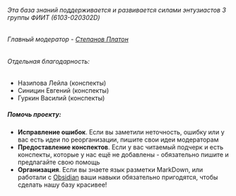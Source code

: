 ###### Эта база знаний поддерживается и развивается силами энтузиастов 3 группы ФИИТ (6103-020302D)
###### Главный модератор - [Степанов Платон](https://t.me/StepanovPlaton)
###### Отдельная благодарность: 
- Назипова Лейла (конспекты)
- Синицин Евгений (конспекты)
- Гуркин Василий (конспекты)

##### Помочь проекту:
- **Исправление ошибок**. Если вы заметили неточность, ошибку или у вас есть идеи по реорганизации, пишите свои идеи модераторам
- **Предоставление конспектов**. Если у вас читаемый подчерк и есть конспекты, которые у нас ещё не добавлены - обязательно пишите и предлагайте свою помощь
- **Организация**. Если вы знаете язык разметки MarkDown, или работали с [Obsidian](https://obsidian.md) ваши навыки обязательно пригодятся, чтобы сделать нашу базу красивее!